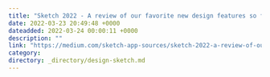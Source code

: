 ```yaml
---
title: "Sketch 2022 - A review of our favorite new design features so far this year"
date: 2022-03-23 20:49:48 +0000
dateadded: 2022-03-24 00:00:11 +0000
description: ""
link: "https://medium.com/sketch-app-sources/sketch-2022-a-review-of-our-favorite-new-features-so-far-this-year-a4c678920a50?source=rss----d23119b14977---4"
category:
directory: _directory/design-sketch.md
---
```

